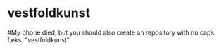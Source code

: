 # vestfoldkunst
#My phone died, but you should also create an repository with no caps f.eks. "vestfoldkunst"
